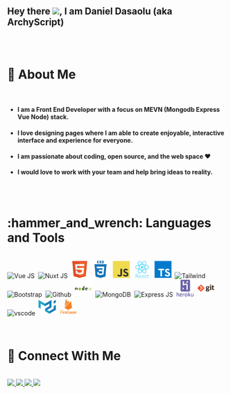 
<h2>
  Hey there <img src="https://media.giphy.com/media/hvRJCLFzcasrR4ia7z/giphy.gif" width="30px"/>, I am Daniel Dasaolu (aka ArchyScript)
</h2>

<br/>
<br/>

<div>
<h1>  🚀 About Me</h1>
<br/>

<div> 
 
 -   #### I am a Front End Developer with a focus on MEVN (Mongodb Express Vue Node) stack.  
 -    #### I love designing pages where I am able to create enjoyable, interactive interface and experience for everyone.  
 -    #### I am passionate about coding, open source, and the web space ❤️  
 -   #### I would love to work with your team and help bring ideas to reality.  
<!--  <p> ⚡ Fun fact: I love music  </p> -->
 
<div>
<div>
 
 

<br/>
<br/>


<div>
<h1>:hammer_and_wrench: Languages and Tools</h1>
<br/>

  <div>
  <img src="https://cdn.jsdelivr.net/gh/devicons/devicon/icons/vuejs/vuejs-original.svg"  title="Vue JS" alt="Vue JS"  width="40" height="40"/>&nbsp;
  <img src="https://cdn.jsdelivr.net/gh/devicons/devicon/icons/nuxtjs/nuxtjs-original.svg"  title="Nuxt JS" alt="Nuxt JS"   width="40" height="40"/>&nbsp;
  <img src="https://github.com/devicons/devicon/blob/master/icons/html5/html5-original.svg" title="HTML5" alt="HTML" width="40" height="40"/>&nbsp;
  <img src="https://github.com/devicons/devicon/blob/master/icons/css3/css3-plain-wordmark.svg"  title="CSS3" alt="CSS" width="40" height="40"/>&nbsp;
  <img src="https://github.com/devicons/devicon/blob/master/icons/javascript/javascript-original.svg" title="JavaScript" alt="JavaScript" width="40" 
  <img src="https://cdn.jsdelivr.net/gh/devicons/devicon/icons/vuetify/vuetify-original.svg"  title="Vuetify" alt="Vuetify"   width="40" height="40"/>&nbsp;
  <img src="https://github.com/devicons/devicon/blob/master/icons/react/react-original-wordmark.svg" title="React" alt="React" width="40" height="40"/>&nbsp;
  <img src="https://github.com/devicons/devicon/blob/master/icons/typescript/typescript-plain.svg" title="Typescript" alt="Typescript" width="40" height="40"/>&nbsp;
  <img src="https://cdn.jsdelivr.net/gh/devicons/devicon/icons/tailwindcss/tailwindcss-plain.svg" title="Tailwind CSS" alt="Tailwind" width="40" height="40"/>&nbsp;  
    <img src="https://cdn.jsdelivr.net/gh/devicons/devicon/icons/bootstrap/bootstrap-original.svg" title="Bootstrap" alt="Bootstrap" width="40" height="40"/>&nbsp;
    <img src="https://cdn.jsdelivr.net/gh/devicons/devicon/icons/github/github-original.svg"  title="Github" alt="Github" width="40" height="40"/>&nbsp;
  <img src="https://github.com/devicons/devicon/blob/master/icons/nodejs/nodejs-original-wordmark.svg" title="Node JS" alt="Node JS" width="40" height="40"/>&nbsp;
  <img src="https://cdn.jsdelivr.net/gh/devicons/devicon/icons/mongodb/mongodb-original.svg"  title="MongoDB" alt="MongoDB" width="40" height="40"/>&nbsp;
  <img src="https://cdn.jsdelivr.net/gh/devicons/devicon/icons/express/express-original.svg"  title="Express JS" alt="Express JS" width="40" height="40"/>&nbsp;
  <img src="https://github.com/devicons/devicon/blob/master/icons/heroku/heroku-plain-wordmark.svg" title="heroku" alt="heroku" width="40" height="40"/>&nbsp;
  <img src="https://github.com/devicons/devicon/blob/master/icons/git/git-original-wordmark.svg" title="Git" alt="Git" width="40" height="40"/>&nbsp;
  <img src="https://cdn.jsdelivr.net/gh/devicons/devicon/icons/vscode/vscode-original.svg"  title="vscode" alt="vscode"   width="40" height="40"/>&nbsp;
  <img src="https://github.com/devicons/devicon/blob/master/icons/materialui/materialui-original.svg" title="Material UI" alt="Material UI" width="40" height="40"/>&nbsp;
  <img src="https://github.com/devicons/devicon/blob/master/icons/firebase/firebase-plain-wordmark.svg" title="Firebase" alt="Firebase" width="40" height="40"/>&nbsp;
 </div>
</div>
 

 
<br/>
<br/>


 
  
<div>
<h1> 🔗 Connect With Me </h1>
<br/>
 
  <div>
    
  <a href="https://archyscript.netlify.app/" target="_blank">
    <img src="https://img.shields.io/static/v1?label=|&message=PORTFOLIO&color=23555f&style=plastic&logo=react&logo-color=white" height="30px"/>
  </a>
    
  <a href="https://www.linkedin.com/in/archyscript/" target="_blank">
    <img src="https://img.shields.io/static/v1?label=|&message=LINKED-IN&color=0A66C2&style=plastic&logo=linkedin&logo-color=white" height="30px"/>
  </a>
    
  <a href="https://twitter.com/ArchyScript" target="_blank">
    <img src="https://img.shields.io/static/v1?label=|&message=TWITTER&color=1DA1F2&style=plastic&logo=twitter&logo-color=white" height="30px"/>
  </a>
     
  <a href="https://www.canva.com/design/DAEuiM5OxmY/5b3k30CAPHBD5JBnDB4HRw/view?utm_content=DAEuiM5OxmY&utm_campaign=designshare&utm_medium=link2&utm_source=sharebutton" target="_blank">
      <img src="https://img.shields.io/static/v1?label=|&message=RESUME&color=23555f&style=plastic&logo=react&logo-color=white" height="30px"/>
  </a>
    
  </div>
 
<!-- <span height="30px"> [![portfolio](https://img.shields.io/badge/my_portfolio-000?style=for-the-badge&logo=ko-fi&logoColor=white)](https://archyscript.netlify.app/) </span> 
<span> [![linkedin](https://img.shields.io/badge/linkedin-0A66C2?style=for-the-badge&logo=linkedin&logoColor=white)](https://www.linkedin.com/in/archyscript/)  </span> 
<span> [![twitter](https://img.shields.io/badge/twitter-1DA1F2?style=for-the-badge&logo=twitter&logoColor=white)](https://twitter.com/ArchyScript)  </span> 
 -->
 </div>
 
 
 
 
 
 

<!--
 <!-- <div id="header" align="center">
 <img src="https://media.giphy.com/media/M9gbBd9nbDrOTu1Mqx/giphy.gif" width="100px"/>
</div> -->

<!-- <div id="badges">
  <a href="https://www.linkedin.com/in/archyscript/">
    <img src="https://img.shields.io/badge/LinkedIn-blue?style=for-the-badge&logo=linkedin&logoColor=white" alt="LinkedIn Badge"/>
  </a>
 
  <a href="https://twitter.com/ArchyScript">
    <img src="https://img.shields.io/badge/Twitter-blue?style=for-the-badge&logo=twitter&logoColor=white" alt="Twitter Badge"/>
  </a>
  
<p align="left"> <a href="https://twitter.com/ArchyScript" target="blank"><img src="https://img.shields.io/twitter/follow/adelabukamal?logo=twitter&style=for-the-badge" alt="Dasaolu Daniel"" /></a> </p>
  
</div>  
  
<!-- <img src="https://komarev.com/ghpvc/?username=Adelabuadeleke&style=flat-square&color=blue" alt=""/> 


<div>
<h1 >Technologies</h1>
<br/>
<div>
 
 <p> HTMl** <img src="https://img.shields.io/static/v1?label=|&message=HTML5&color=23555f&style=plastic&logo=html5" height="30px"/> </p>
   
    <img src="https://img.shields.io/static/v1?label=|&message=CSS3&color=285f65&style=plastic&logo=css3"/>
    <img src="https://img.shields.io/static/v1?label=|&message=SASS&color=2b625f&style=plastic&logo=sass"/>
    <img src="https://img.shields.io/static/v1?label=|&message=BOOTSTRAP&color=316c5e&style=plastic&logo=bootstrap"/>
    <img src="https://img.shields.io/static/v1?label=|&message=JAVASCRIPT&color=3c7f5d&style=plastic&logo=javascript"/>
    <img src="https://img.shields.io/static/v1?label=|&message=REACT.JS&color=4a935c&style=plastic&logo=react"/>
    <img src="https://img.shields.io/static/v1?label=|&message=TYPESCRIPT&color=4a935c&style=plastic&logo=typescript"/>
    <img src="https://img.shields.io/static/v1?label=|&message=MONGO-DB&color=cdd148&style=plastic&logo=mongodb"/>
    <img src="https://img.shields.io/static/v1?label=|&message=EXPRESS&color=bbb111&style=plastic&logo=express"/>
    <img src="https://img.shields.io/static/v1?label=|&message=WEBPACK&color=bbb111&style=plastic&logo=webpack"/>
    <img src="https://img.shields.io/static/v1?label=|&message=LINUX&color=bbb111&style=plastic&logo=linux"/>
    <img src="https://img.shields.io/static/v1?label=|&message=GIT&color=cbb148&style=plastic&logo=git"/>
    <img src="https://img.shields.io/static/v1?label=|&message=FIREBASE&color=cbb148&style=plastic&logo=firebase"/>
</div>
</div> -->

<!-- 
<br/>
<br/> -->

 
